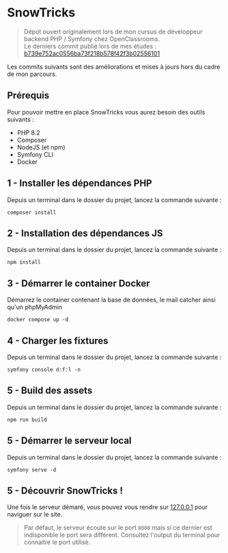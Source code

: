 # SnowTricks

> Dépot ouvert originalement lors de mon cursus de développeur backend PHP / Symfony chez OpenClassrooms.  
> Le derniers commit publié lors de mes études : [b739e752ac0556ba73f218b578f42f3b02556101](https://github.com/leomoille/SnowTricks/commit/0e1e231fb126fcc1dbd4259d4e34db4cd59b899f)

Les commits suivants sont des améliorations et mises à jours hors du cadre de mon parcours.

## Prérequis

Pour pouvoir mettre en place SnowTricks vous aurez besoin des outils suivants : 

- PHP 8.2
- Composer
- NodeJS (et npm)
- Symfony CLI
- Docker

## 1 - Installer les dépendances PHP

Depuis un terminal dans le dossier du projet, lancez la commande suivante :

```shell
composer install
```

## 2 - Installation des dépendances JS

Depuis un terminal dans le dossier du projet, lancez la commande suivante :

```shell
npm install
```

## 3 - Démarrer le container Docker

Démarrez le container contenant la base de données, le mail catcher ainsi qu'un phpMyAdmin

```shell
docker compose up -d
```

## 4 - Charger les fixtures

Depuis un terminal dans le dossier du projet, lancez la commande suivante :

```shell
symfony console d:f:l -n
```

## 5 - Build des assets

Depuis un terminal dans le dossier du projet, lancez la commande suivante :

```shell
npm run build
```

## 5 - Démarrer le serveur local

Depuis un terminal dans le dossier du projet, lancez la commande suivante :

```shell
symfony serve -d
```

## 5 - Découvrir SnowTricks !

Une fois le serveur démaré, vous pouvez vous rendre sur [127.0.0.1](http://127.0.0.1) pour naviguer sur le site.

> Par défaut, le serveur écoute sur le port `8000` mais si ce dernier est indisponible le port sera différent. Consultez l'output du terminal pour connaitre le port utilisé.
